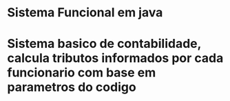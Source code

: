 # Sistema Funcional em java
# Sistema basico de contabilidade, calcula tributos informados por cada funcionario com base em parametros do codigo
